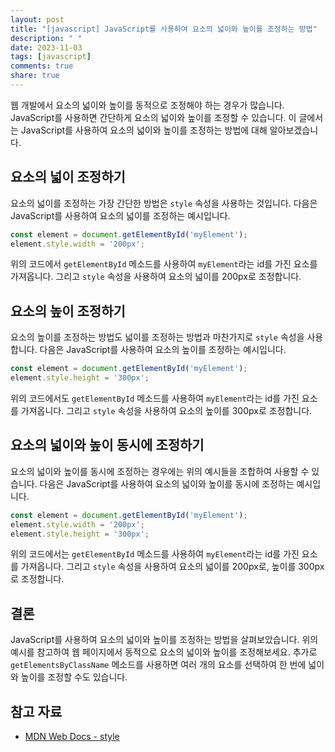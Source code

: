 ```yaml
---
layout: post
title: "[javascript] JavaScript를 사용하여 요소의 넓이와 높이를 조정하는 방법"
description: " "
date: 2023-11-03
tags: [javascript]
comments: true
share: true
---
```


웹 개발에서 요소의 넓이와 높이를 동적으로 조정해야 하는 경우가 많습니다. JavaScript를 사용하면 간단하게 요소의 넓이와 높이를 조정할 수 있습니다. 이 글에서는 JavaScript를 사용하여 요소의 넓이와 높이를 조정하는 방법에 대해 알아보겠습니다.

## 요소의 넓이 조정하기

요소의 넓이를 조정하는 가장 간단한 방법은 `style` 속성을 사용하는 것입니다. 다음은 JavaScript를 사용하여 요소의 넓이를 조정하는 예시입니다.

```javascript
const element = document.getElementById('myElement');
element.style.width = '200px';
```

위의 코드에서 `getElementById` 메소드를 사용하여 `myElement`라는 id를 가진 요소를 가져옵니다. 그리고 `style` 속성을 사용하여 요소의 넓이를 200px로 조정합니다.

## 요소의 높이 조정하기

요소의 높이를 조정하는 방법도 넓이를 조정하는 방법과 마찬가지로 `style` 속성을 사용합니다. 다음은 JavaScript를 사용하여 요소의 높이를 조정하는 예시입니다.

```javascript
const element = document.getElementById('myElement');
element.style.height = '300px';
```

위의 코드에서도 `getElementById` 메소드를 사용하여 `myElement`라는 id를 가진 요소를 가져옵니다. 그리고 `style` 속성을 사용하여 요소의 높이를 300px로 조정합니다.

## 요소의 넓이와 높이 동시에 조정하기

요소의 넓이와 높이를 동시에 조정하는 경우에는 위의 예시들을 조합하여 사용할 수 있습니다. 다음은 JavaScript를 사용하여 요소의 넓이와 높이를 동시에 조정하는 예시입니다.

```javascript
const element = document.getElementById('myElement');
element.style.width = '200px';
element.style.height = '300px';
```

위의 코드에서는 `getElementById` 메소드를 사용하여 `myElement`라는 id를 가진 요소를 가져옵니다. 그리고 `style` 속성을 사용하여 요소의 넓이를 200px로, 높이를 300px로 조정합니다.

## 결론

JavaScript를 사용하여 요소의 넓이와 높이를 조정하는 방법을 살펴보았습니다. 위의 예시를 참고하여 웹 페이지에서 동적으로 요소의 넓이와 높이를 조정해보세요. 추가로 `getElementsByClassName` 메소드를 사용하면 여러 개의 요소를 선택하여 한 번에 넓이와 높이를 조정할 수도 있습니다.

## 참고 자료
- [MDN Web Docs - style](https://developer.mozilla.org/en-US/docs/Web/API/HTMLElement/style)